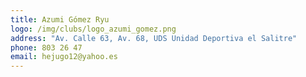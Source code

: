 ```yaml
---
title: Azumi Gómez Ryu
logo: /img/clubs/logo_azumi_gomez.png
address: "Av. Calle 63, Av. 68, UDS Unidad Deportiva el Salitre"
phone: 803 26 47
email: hejugo12@yahoo.es
---
```



